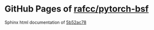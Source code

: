 GitHub Pages of [rafcc/pytorch-bsf](https://github.com/rafcc/pytorch-bsf.git)
===
Sphinx html documentation of [5b52ac78](https://github.com/rafcc/pytorch-bsf/tree/5b52ac7895579945a9b17e3580e6f061946981de)

